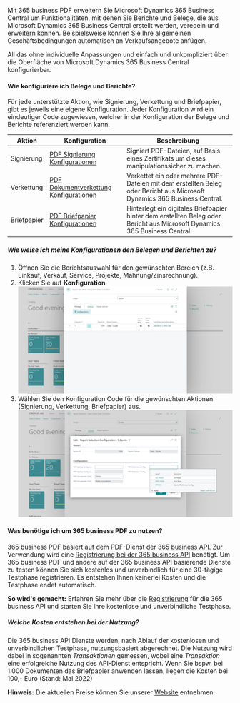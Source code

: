 Mit 365 business PDF erweitern Sie Microsoft Dynamics 365 Business Central um Funktionalitäten, mit denen Sie Berichte und Belege, die aus Microsoft Dynamics 365 Business Central erstellt werden, veredeln und erweitern können. Beispielsweise können Sie Ihre allgemeinen Geschäftsbedingungen automatisch an Verkaufsangebote anfügen.

All das ohne individuelle Anpassungen und einfach und unkompliziert über die Oberfläche von Microsoft Dynamics 365 Business Central konfigurierbar.

#### Wie konfiguriere ich Belege und Berichte?

Für jede unterstützte Aktion, wie Signierung, Verkettung und Briefpapier, gibt es jeweils eine eigene Konfiguration. Jeder Konfiguration wird ein eindeutiger Code zugewiesen, welcher in der Konfiguration der Belege und Berichte referenziert werden kann.

| Aktion | Konfiguration | Beschreibung |
| --- | --- | --- |
| Signierung | [PDF Signierung Konfigurationen](../signing/) | Signiert PDF-Dateien, auf Basis eines Zertifikats um dieses manipulationssicher zu machen. |
| Verkettung | [PDF Dokumentverkettung Konfigurationen](../concatenate/) | Verkettet ein oder mehrere PDF-Dateien mit dem erstellten Beleg oder Bericht aus Microsoft Dynamics 365 Business Central. |
| Briefpapier | [PDF Briefpapier Konfigurationen](../stationery/) | Hinterlegt ein digitales Briefpapier hinter dem erstellten Beleg oder Bericht aus Microsoft Dynamics 365 Business Central. |

##### Wie weise ich meine Konfigurationen den Belegen und Berichten zu?

1. Öffnen Sie die Berichtsauswahl für den gewünschten Bereich (z.B. Einkauf, Verkauf, Service, Projekte, Mahnung/Zinsrechnung).
2. Klicken Sie auf **Konfiguration**
   ![Berichtsauswahl - Konfiguration Aktion](/assets/images/365-business-pdf/report-selections.png)
3. Wählen Sie den Konfiguration Code für die gewünschten Aktionen (Signierung, Verkettung, Briefpapier) aus.
   ![Berichtsauswahl Konfiguration](/assets/images/365-business-pdf/report-selection-configuration.png)  

#### Was benötige ich um 365 business PDF zu nutzen?

365 business PDF basiert auf dem PDF-Dienst der [365 business API](../../365-business-api). Zur Verwendung wird eine [Registrierung bei der 365 business API](../../365-business-api/registration/) benötigt. Um 365 business PDF und andere auf der 365 business API basierende Dienste zu testen können Sie sich kostenlos und unverbindlich für eine 30-tägige Testphase registrieren.
Es entstehen Ihnen keinerlei Kosten und die Testphase endet automatisch.

<div class="alert alert-info">
    <i class="fa-solid fa-lightbulb"></i> <strong>So wird's gemacht:</strong> Erfahren Sie mehr über die <a href="../../365-business-api/registration/">Registrierung</a> für die 365 business API und starten Sie Ihre kostenlose und unverbindliche Testphase.
</div>

##### Welche Kosten entstehen bei der Nutzung?

Die 365 business API Dienste werden, nach Ablauf der kostenlosen und unverbindlichen Testphase, nutzungsbasiert abgerechnet. Die Nutzung wird dabei in sogenannten *Transaktionen* gemessen, wobei eine *Transaktion* eine erfolgreiche Nutzung des API-Dienst entspricht.
Wenn Sie bspw. bei 1.000 Dokumenten das Briefpapier anwenden lassen, liegen die Kosten bei 100,- Euro (Stand: Mai 2022)

<div class="alert alert-info">
    <i class="fa-solid fa-lightbulb"></i> <strong>Hinweis:</strong> Die aktuellen Preise können Sie unserer <a href="https://365businessdev.com/cloud/preise/pdf/">Website</a> entnehmen.
</div>